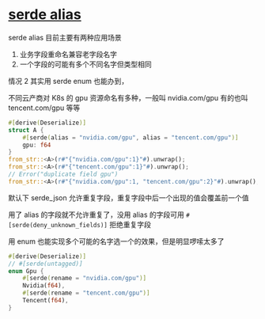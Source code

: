 # [serde alias](/2023/05/serde_alias.md)

serde alias 目前主要有两种应用场景

1. 业务字段重命名兼容老字段名字
2. 一个字段的可能有多个不同名字但类型相同

情况 2 其实用 serde enum 也能办到，

不同云产商对 K8s 的 gpu 资源命名有多种，一般叫 nvidia.com/gpu 有的也叫 tencent.com/gpu 等等

```rust
#[derive(Deserialize)]
struct A {
    #[serde(alias = "nvidia.com/gpu", alias = "tencent.com/gpu")]
    gpu: f64
}
from_str::<A>(r#"{"nvidia.com/gpu":1}"#).unwrap();
from_str::<A>(r#"{"tencent.com/gpu":1}"#).unwrap();
// Error("duplicate field gpu")
from_str::<A>(r#"{"nvidia.com/gpu":1, "tencent.com/gpu":2}"#).unwrap();
```

默认下 serde_json 允许重复字段，重复字段中后一个出现的值会覆盖前一个值

用了 alias 的字段就不允许重复了，没用 alias 的字段可用 `#[serde(deny_unknown_fields)]` 拒绝重复字段

用 enum 也能实现多个可能的名字选一个的效果，但是明显啰嗦太多了

```rust
#[derive(Deserialize)]
// #[serde(untagged)]
enum Gpu {
    #[serde(rename = "nvidia.com/gpu")]
    Nvidia(f64),
    #[serde(rename = "tencent.com/gpu")]
    Tencent(f64),
}
```
